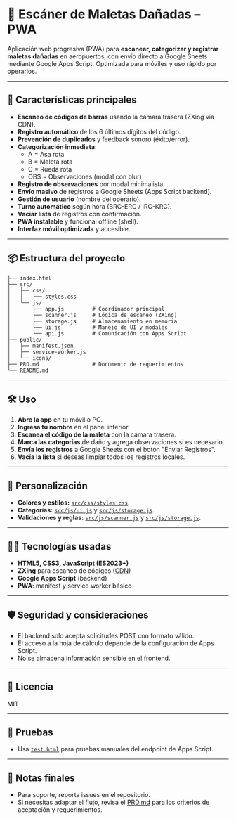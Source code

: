 # 🧳 Escáner de Maletas Dañadas – PWA

Aplicación web progresiva (PWA) para **escanear, categorizar y registrar maletas dañadas** en aeropuertos, con envío directo a Google Sheets mediante Google Apps Script. Optimizada para móviles y uso rápido por operarios.

---

## 🚀 Características principales

- **Escaneo de códigos de barras** usando la cámara trasera (ZXing vía CDN).
- **Registro automático** de los 6 últimos dígitos del código.
- **Prevención de duplicados** y feedback sonoro (éxito/error).
- **Categorización inmediata**:  
  - A = Asa rota  
  - B = Maleta rota  
  - C = Rueda rota  
  - OBS = Observaciones (modal con blur)
- **Registro de observaciones** por modal minimalista.
- **Envío masivo** de registros a Google Sheets (Apps Script backend).
- **Gestión de usuario** (nombre del operario).
- **Turno automático** según hora (BRC-ERC / IRC-KRC).
- **Vaciar lista** de registros con confirmación.
- **PWA instalable** y funcional offline (shell).
- **Interfaz móvil optimizada** y accesible.

---

## 📦 Estructura del proyecto

```
├── index.html
├── src/
│   ├── css/
│   │   └── styles.css
│   └── js/
│       ├── app.js         # Coordinador principal
│       ├── scanner.js     # Lógica de escaneo (ZXing)
│       ├── storage.js     # Almacenamiento en memoria
│       ├── ui.js          # Manejo de UI y modales
│       └── api.js         # Comunicación con Apps Script
├── public/
│   ├── manifest.json
│   ├── service-worker.js
│   └── icons/
├── PRD.md                 # Documento de requerimientos
└── README.md
```

---

## 🛠️ Uso

1. **Abre la app** en tu móvil o PC.
2. **Ingresa tu nombre** en el panel inferior.
3. **Escanea el código de la maleta** con la cámara trasera.
4. **Marca las categorías** de daño y agrega observaciones si es necesario.
5. **Envía los registros** a Google Sheets con el botón "Enviar Registros".
6. **Vacía la lista** si deseas limpiar todos los registros locales.

---

## 📝 Personalización

- **Colores y estilos:** [`src/css/styles.css`](src/css/styles.css).
- **Categorías:** [`src/js/ui.js`](src/js/ui.js) y [`src/js/storage.js`](src/js/storage.js).
- **Validaciones y reglas:** [`src/js/scanner.js`](src/js/scanner.js) y [`src/js/storage.js`](src/js/storage.js).

---

## 🧑‍💻 Tecnologías usadas

- **HTML5, CSS3, JavaScript (ES2023+)**
- **ZXing** para escaneo de códigos ([CDN](https://unpkg.com/@zxing/library@0.21.3))
- **Google Apps Script** (backend)
- **PWA**: manifest y service worker básico

---

## 🛡️ Seguridad y consideraciones

- El backend solo acepta solicitudes POST con formato válido.
- El acceso a la hoja de cálculo depende de la configuración de Apps Script.
- No se almacena información sensible en el frontend.

---

## 📄 Licencia

MIT

---

## 🧪 Pruebas

- Usa [`test.html`](test.html) para pruebas manuales del endpoint de Apps Script.

---

## 📝 Notas finales

- Para soporte, reporta issues en el repositorio.
- Si necesitas adaptar el flujo, revisa el [PRD.md](PRD.md) para los criterios de aceptación y requerimientos.
